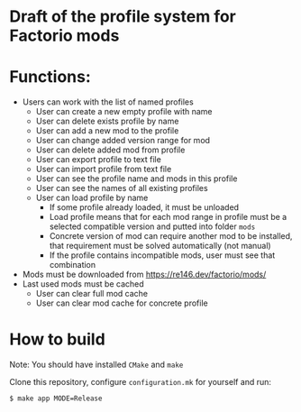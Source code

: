 # Draft of the profile system for Factorio mods

# Functions:

- Users can work with the list of named profiles
    - User can create a new empty profile with name
    - User can delete exists profile by name
    - User can add a new mod to the profile
    - User can change added version range for mod
    - User can delete added mod from profile
    - User can export profile to text file
    - User can import profile from text file
    - User can see the profile name and mods in this profile
    - User can see the names of all existing profiles
    - User can load profile by name
        - If some profile already loaded, it must be unloaded
        - Load profile means that for each mod range in profile must be a selected compatible version
          and putted into folder `mods`
        - Concrete version of mod can require another mod to be installed,
          that requirement must be solved automatically (not manual)
        - If the profile contains incompatible mods, user must see that combination
- Mods must be downloaded from https://re146.dev/factorio/mods/
- Last used mods must be cached
    - User can clear full mod cache
    - User can clear mod cache for concrete profile

# How to build

Note: You should have installed `CMake` and `make`

Clone this repository, configure `configuration.mk` for yourself and run:

```
$ make app MODE=Release
```
